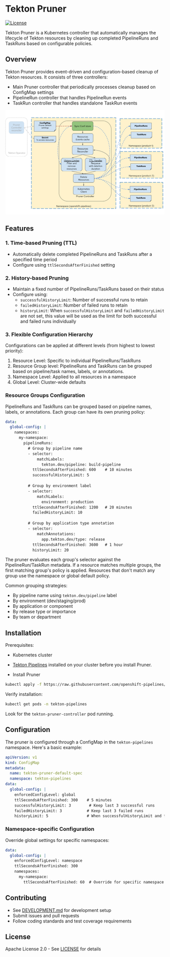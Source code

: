 <!--

---
title: "Tekton resource pruning based on predefined configuration"
linkTitle: "Tekton Resource Pruning"
weight: 10
description: Configuration based event driven pruning solution for Tekton
cascade:
  github_project_repo: https://github.com/openshift-pipelines/tektoncd-pruner
---
-->

# Tekton Pruner

[![License](https://img.shields.io/badge/License-Apache%202.0-blue.svg)](https://github.com/tektoncd/pruner/blob/main/LICENSE)

Tekton Pruner is a Kubernetes controller that automatically manages the lifecycle of Tekton resources by cleaning up completed PipelineRuns and TaskRuns based on configurable policies.

## Overview

Tekton Pruner provides event-driven and configuration-based cleanup of Tekton resources. It consists of three controllers:
- Main Pruner controller that periodically processes cleanup based on ConfigMap settings
- PipelineRun controller that handles PipelineRun events
- TaskRun controller that handles standalone TaskRun events

<p align="center">
<img src="docs/images/pruner_functional_abstract.png" alt="Tekton Pruner overview"></img>
</p>

## Features

### 1. Time-based Pruning (TTL)
- Automatically delete completed PipelineRuns and TaskRuns after a specified time period
- Configure using `ttlSecondsAfterFinished` setting

### 2. History-based Pruning
- Maintain a fixed number of PipelineRuns/TaskRuns based on their status
- Configure using:
  - `successfulHistoryLimit`: Number of successful runs to retain
  - `failedHistoryLimit`: Number of failed runs to retain
  - `historyLimit`: When `successfulHistoryLimit` and `failedHistoryLimit` are not set, this value will be used as the limit for both successful and failed runs individually

### 3. Flexible Configuration Hierarchy
Configurations can be applied at different levels (from highest to lowest priority):
1. Resource Level: Specific to individual PipelineRuns/TaskRuns
2. Resource Group level: PipelineRuns and TaskRuns can be grouped based on pipeline/task names, labels, or annotations. 
3. Namespace Level: Applied to all resources in a namespace
4. Global Level: Cluster-wide defaults

### Resource Groups Configuration

PipelineRuns and TaskRuns can be grouped based on pipeline names, labels, or annotations. Each group can have its own pruning policy:

```yaml
data:
  global-config: |
    namespaces:
      my-namespace:
        pipelineRuns:
          # Group by pipeline name
          - selector:
              matchLabels:
                tekton.dev/pipeline: build-pipeline
            ttlSecondsAfterFinished: 600    # 10 minutes
            successfulHistoryLimit: 5

          # Group by environment label
          - selector:
              matchLabels:
                environment: production
            ttlSecondsAfterFinished: 1200   # 20 minutes
            failedHistoryLimit: 10

          # Group by application type annotation
          - selector:
              matchAnnotations:
                app.tekton.dev/type: release
            ttlSecondsAfterFinished: 3600   # 1 hour
            historyLimit: 20
```

The pruner evaluates each group's selector against the PipelineRun/TaskRun metadata. If a resource matches multiple groups, the first matching group's policy is applied. Resources that don't match any group use the namespace or global default policy.

Common grouping strategies:
- By pipeline name using `tekton.dev/pipeline` label
- By environment (dev/staging/prod)
- By application or component
- By release type or importance
- By team or department

## Installation

Prerequisites:
- Kubernetes cluster
- [Tekton Pipelines](https://github.com/tektoncd/pipeline/blob/main/docs/install.md) installed on your cluster before you install Pruner.


- Install Pruner
```bash
kubectl apply -f https://raw.githubusercontent.com/openshift-pipelines/tektoncd-pruner/main/release.yaml
```

Verify installation:
```bash
kubectl get pods -n tekton-pipelines
```

Look for the `tekton-pruner-controller` pod running.

## Configuration

The pruner is configured through a ConfigMap in the `tekton-pipelines` namespace. Here's a basic example:

```yaml
apiVersion: v1
kind: ConfigMap
metadata:
  name: tekton-pruner-default-spec
  namespace: tekton-pipelines
data:
  global-config: |
    enforcedConfigLevel: global
    ttlSecondsAfterFinished: 300    # 5 minutes
    successfulHistoryLimit: 3        # Keep last 3 successful runs
    failedHistoryLimit: 3           # Keep last 3 failed runs
    historyLimit: 5                 # When successfulHistoryLimit and failedHistoryLimit are not set, keep last 5 successful runs and last 5 failed runs (applied individually)
```

### Namespace-specific Configuration

Override global settings for specific namespaces:

```yaml
data:
  global-config: |
    enforcedConfigLevel: namespace
    ttlSecondsAfterFinished: 300
    namespaces:
      my-namespace:
        ttlSecondsAfterFinished: 60  # Override for specific namespace
```

## Contributing

- See [DEVELOPMENT.md](DEVELOPMENT.md) for development setup
- Submit issues and pull requests
- Follow coding standards and test coverage requirements

## License

Apache License 2.0 - See [LICENSE](LICENSE) for details